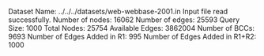 Dataset Name: ../../../datasets/web-webbase-2001.in
Input file read successfully.
Number of nodes: 16062
Number of edges: 25593
Query Size: 1000
Total Nodes: 25754
Available Edges: 3862004
Number of BCCs: 9693
Number of Edges Added in R1: 995
Number of Edges Added in R1+R2: 1000
